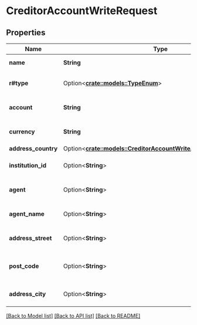 # CreditorAccountWriteRequest

## Properties

Name | Type | Description | Notes
------------ | ------------- | ------------- | -------------
**name** | **String** | Creditor account name | 
**r#type** | Option<[**crate::models::TypeEnum**](TypeEnum.md)> |  | [optional][default to Iban]
**account** | **String** | Creditor account type identifier | 
**currency** | **String** | Creditor account currency | 
**address_country** | Option<[**crate::models::CreditorAccountWriteAddressCountryEnum**](CreditorAccountWriteAddressCountryEnum.md)> |  | [optional]
**institution_id** | Option<**String**> | an Institution ID for this CreditorAccount | [optional]
**agent** | Option<**String**> | Creditor account BICFI Identifier | [optional]
**agent_name** | Option<**String**> | Creditor account agent name | [optional]
**address_street** | Option<**String**> | Creditor account address street | [optional]
**post_code** | Option<**String**> | Creditor account address post code | [optional]
**address_city** | Option<**String**> | Creditor account address city | [optional]

[[Back to Model list]](../README.md#documentation-for-models) [[Back to API list]](../README.md#documentation-for-api-endpoints) [[Back to README]](../README.md)


